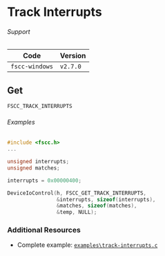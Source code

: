 # Track Interrupts

###### Support
| Code           | Version
| -------------- | --------
| `fscc-windows` | `v2.7.0` 


## Get
```c
FSCC_TRACK_INTERRUPTS
```

###### Examples
```c
#include <fscc.h>
...

unsigned interrupts;
unsigned matches;

interrupts = 0x00000400;

DeviceIoControl(h, FSCC_GET_TRACK_INTERRUPTS, 
                &interrupts, sizeof(interrupts), 
                &matches, sizeof(matches), 
                &temp, NULL);
```

### Additional Resources
- Complete example: [`examples\track-interrupts.c`](https://github.com/commtech/fscc-windows/blob/master/examples/track-interrupts.c)
